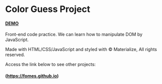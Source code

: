 # Color Guess Project

#### [DEMO](https://fomes.github.io/color.guess)

Front-end code practice. We can learn how to manipulate DOM by JavaScript.

Made with HTML/CSS/JavaScript and styled with © Materialize, All rights reserved.

Access the link below to see other projects:
#### (https://fomes.github.io)
